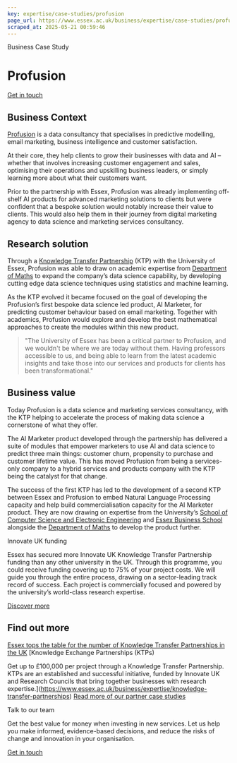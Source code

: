 ```yaml
---
key: expertise/case-studies/profusion
page_url: https://www.essex.ac.uk/business/expertise/case-studies/profusion
scraped_at: 2025-05-21 00:59:46
---
```


Business Case Study

# Profusion

[Get in touch](https://www.essex.ac.uk/forms/sign-up-to-hear-more-from-business-at-essex)

## Business Context

[Profusion](https://profusion.com/) is a data consultancy that specialises in predictive modelling, email marketing, business intelligence and customer satisfaction.

At their core, they help clients to grow their businesses with data and AI – whether that involves increasing customer engagement and sales, optimising their operations and upskilling business leaders, or simply learning more about what their customers want.

Prior to the partnership with Essex, Profusion was already implementing off-shelf AI products for advanced marketing solutions to clients but were confident that a bespoke solution would notably increase their value to clients. This would also help them in their journey from digital marketing agency to data science and marketing services consultancy.

## Research solution

Through a [Knowledge Transfer Partnership](https://www.essex.ac.uk/business/expertise/knowledge-transfer-partnerships) (KTP) with the University of Essex, Profusion was able to draw on academic expertise from [Department of Maths](https://www.essex.ac.uk/departments/mathematics-statistics-and-actuarial-science) to expand the company’s data science capability, by developing cutting edge data science techniques using statistics and machine learning.

As the KTP evolved it became focused on the goal of developing the Profusion’s first bespoke data science led product, AI Marketer, for predicting customer behaviour based on email marketing. Together with academics, Profusion would explore and develop the best mathematical approaches to create the modules within this new product.

> "The University of Essex has been a critical partner to Profusion, and we wouldn't be where we are today without them. Having professors accessible to us, and being able to learn from the latest academic insights and take those into our services and products for clients has been transformational."

## Business value

Today Profusion is a data science and marketing services consultancy, with the KTP helping to accelerate the process of making data science a cornerstone of what they offer.

The AI Marketer product developed through the partnership has delivered a suite of modules that empower marketers to use AI and data science to predict three main things: customer churn, propensity to purchase and customer lifetime value. This has moved Profusion from being a services-only company to a hybrid services and products company with the KTP being the catalyst for that change.

The success of the first KTP has led to the development of a second KTP between Essex and Profusion to embed Natural Language Processing capacity and help build commercialisation capacity for the AI Marketer product. They are now drawing on expertise from the University’s [School of Computer Science and Electronic Engineering](https://www.essex.ac.uk/departments/computer-science-and-electronic-engineering) and [Essex Business School](https://www.essex.ac.uk/departments/essex-business-school) alongside the [Department of Maths](https://www.essex.ac.uk/departments/mathematics-statistics-and-actuarial-science) to develop the product further.

Innovate UK funding

Essex has secured more Innovate UK Knowledge Transfer Partnership funding than any other university in the UK. Through this programme, you could receive funding covering up to 75% of your project costs. We will guide you through the entire process, drawing on a sector-leading track record of success. Each project is commercially focused and powered by the university’s world-class research expertise.

[Discover more](https://www.essex.ac.uk/business/expertise/knowledge-transfer-partnerships)

## Find out more

[Essex tops the table for the number of Knowledge Transfer Partnerships in the UK](https://www.essex.ac.uk/news/2021/10/25/essex-tops-the-table-for-ktps)
[Knowledge Exchange Partnerships (KTPs)

Get up to £100,000 per project through a Knowledge Transfer Partnership. KTPs are an established and successful initiative, funded by Innovate UK and Research Councils that bring together businesses with research expertise.](https://www.essex.ac.uk/business/expertise/knowledge-transfer-partnerships)
[Read more of our partner case studies](https://www.essex.ac.uk/business/expertise/case-studies)

Talk to our team

Get the best value for money when investing in new services. Let us help you make informed, evidence-based decisions, and reduce the risks of change and innovation in your organisation.

[Get in touch](https://www.essex.ac.uk/forms/sign-up-to-hear-more-from-business-at-essex)